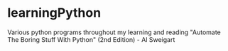 # learningPython
Various python programs throughout my learning and reading "Automate The Boring Stuff With Python" (2nd Edition) - Al Sweigart
